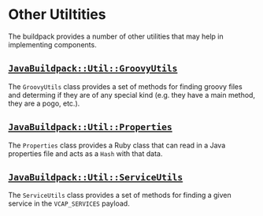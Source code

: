 # Other Utiltities
The buildpack provides a number of other utilities that may help in implementing components.

## [`JavaBuildpack::Util::GroovyUtils`][]
The `GroovyUtils` class provides a set of methods for finding groovy files and determing if they are of any special kind (e.g. they have a main method, they are a pogo, etc.).

## [`JavaBuildpack::Util::Properties`][]
The `Properties` class provides a Ruby class that can read in a Java properties file and acts as a `Hash` with that data.

## [`JavaBuildpack::Util::ServiceUtils`][]
The `ServiceUtils` class provides a set of methods for finding a given service in the `VCAP_SERVICES` payload.

[`JavaBuildpack::Util::GroovyUtils`]: ../lib/java_buildpack/util/groovy_utils.rb
[`JavaBuildpack::Util::Properties`]: ../lib/java_buildpack/util/properties.rb
[`JavaBuildpack::Util::ServiceUtils`]: ../lib/java_buildpack/util/service_utils.rb
